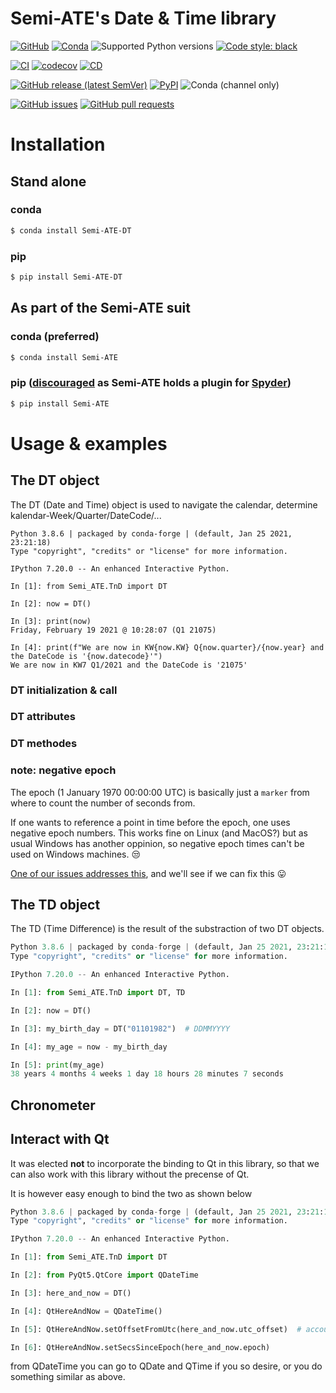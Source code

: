 # Semi-ATE's Date & Time library

[![GitHub](https://img.shields.io/github/license/Semi-ATE/DT?color=black)](https://github.com/Semi-ATE/DT/blob/main/LICENSE)
[![Conda](https://img.shields.io/conda/pn/conda-forge/Semi-ATE-DT?color=black)](https://anaconda.org/conda-forge/Semi-ATE-DT)
![Supported Python versions](https://img.shields.io/badge/python-%3E%3D3.7-black)
[![Code style: black](https://img.shields.io/badge/code%20style-black-000000.svg)](https://github.com/ambv/black)

[![CI](https://github.com/Semi-ATE/DT/workflows/CI/badge.svg?branch=main)](https://github.com/Semi-ATE/DT/actions?query=workflow%3ACI)
[![codecov](https://codecov.io/gh/Semi-ATE/DT/branch/main/graph/badge.svg?token=BAP0H9OMED)](https://codecov.io/gh/Semi-ATE/DT)
[![CD](https://github.com/Semi-ATE/DT/workflows/CD/badge.svg)](https://github.com/Semi-ATE/DT/actions?query=workflow%3ACD)

[![GitHub release (latest SemVer)](https://img.shields.io/github/v/release/Semi-ATE/DT?color=blue&label=GitHub&sort=semver)](https://github.com/Semi-ATE/DT/releases/latest)
[![PyPI](https://img.shields.io/pypi/v/Semi-ATE-DT?color=blue&label=PyPI)](https://pypi.org/project/Semi-ATE-DT/)
![Conda (channel only)](https://img.shields.io/conda/vn/conda-forge/Semi-ATE-DT?color=blue&label=conda-forge)

[![GitHub issues](https://img.shields.io/github/issues/Semi-ATE/DT)](https://github.com/Semi-ATE/DT/issues)
[![GitHub pull requests](https://img.shields.io/github/issues-pr/Semi-ATE/DT)](https://github.com/Semi-ATE/DT/pulls)


# Installation

## Stand alone

### conda

```bash
$ conda install Semi-ATE-DT
```

### pip

```bash
$ pip install Semi-ATE-DT
```

## As part of the Semi-ATE suit

### conda (preferred)

```bash
$ conda install Semi-ATE
```

### pip ([discouraged](https://www.youtube.com/watch?v=Ul79ihg41Rs&t=2s) as Semi-ATE holds a plugin for [Spyder](https://github.com/spyder-ide/spyder))

```bash
$ pip install Semi-ATE
```

# Usage & examples

## The DT object

The DT (Date and Time) object is used to navigate the calendar, determine kalendar-Week/Quarter/DateCode/...

```
Python 3.8.6 | packaged by conda-forge | (default, Jan 25 2021, 23:21:18) 
Type "copyright", "credits" or "license" for more information.

IPython 7.20.0 -- An enhanced Interactive Python.

In [1]: from Semi_ATE.TnD import DT

In [2]: now = DT()

In [3]: print(now)
Friday, February 19 2021 @ 10:28:07 (Q1 21075)

In [4]: print(f"We are now in KW{now.KW} Q{now.quarter}/{now.year} and the DateCode is '{now.datecode}'")
We are now in KW7 Q1/2021 and the DateCode is '21075'

```
### DT initialization & call

### DT attributes

### DT methodes

### note: negative epoch 

The epoch (1 January 1970 00:00:00 UTC) is basically just a `marker` from where to count the number of seconds from.

If one wants to reference a point in time before the epoch, one uses negative epoch numbers. This works fine on Linux (and MacOS?) but as usual Windows has another oppinion, so negative epoch times can't be used on Windows machines. :unamused:

[One of our issues addresses this](https://github.com/Semi-ATE/DT/issues/4), and we'll see if we can fix this :stuck_out_tongue:

## The TD object 

The TD (Time Difference) is the result of the substraction of two DT objects.

```python
Python 3.8.6 | packaged by conda-forge | (default, Jan 25 2021, 23:21:18) 
Type "copyright", "credits" or "license" for more information.

IPython 7.20.0 -- An enhanced Interactive Python.

In [1]: from Semi_ATE.TnD import DT, TD

In [2]: now = DT()

In [3]: my_birth_day = DT("01101982")  # DDMMYYYY

In [4]: my_age = now - my_birth_day

In [5]: print(my_age)
38 years 4 months 4 weeks 1 day 18 hours 28 minutes 7 seconds

```

## Chronometer



## Interact with Qt

It was elected **not** to incorporate the binding to Qt in this library, so that we can also work with this library without the precense of Qt.

It is however easy enough to bind the two as shown below

```python
Python 3.8.6 | packaged by conda-forge | (default, Jan 25 2021, 23:21:18) 
Type "copyright", "credits" or "license" for more information.

IPython 7.20.0 -- An enhanced Interactive Python.

In [1]: from Semi_ATE.TnD import DT

In [2]: from PyQt5.QtCore import QDateTime

In [3]: here_and_now = DT()

In [4]: QtHereAndNow = QDateTime()

In [5]: QtHereAndNow.setOffsetFromUtc(here_and_now.utc_offset)  # account for timezone + day light saving

In [6]: QtHereAndNow.setSecsSinceEpoch(here_and_now.epoch)

```

from QDateTime you can go to QDate and QTime if you so desire, or you do something similar as above.

